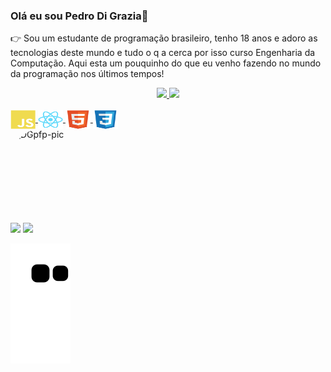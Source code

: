 ###  Olá eu sou Pedro Di Grazia👋

👉 Sou um estudante de programação brasileiro, tenho 18 anos e adoro as tecnologias deste mundo e tudo o q a cerca por isso curso Engenharia da Computação. Aqui esta um pouquinho do que eu venho fazendo no mundo da programação nos últimos tempos! 
 
 <div align="center">
  <a href="https://github.com/PedroDiGrazia">
  <img height="180em" src="https://github-readme-stats.vercel.app/api?username=PedroDiGrazia&show_icons=true&theme=tokyonight&include_all_commits=true&count_private=true"/>
  <img height="180em" src="https://github-readme-stats.vercel.app/api/top-langs/?username=PedroDiGrazia&layout=compact&langs_count=7&theme=tokyonight"/>
</div>

<div style="display: inline_block"><br>
  <img align="center" alt="Rafa-Js" height="30" width="40" src="https://raw.githubusercontent.com/devicons/devicon/master/icons/javascript/javascript-plain.svg">
  
  <img align="center" alt="DG-React" height="30" width="40" src="https://raw.githubusercontent.com/devicons/devicon/master/icons/react/react-original.svg">
  <img align="center" alt="DG-HTML" height="30" width="40" src="https://raw.githubusercontent.com/devicons/devicon/master/icons/html5/html5-original.svg">
  <img align="center" alt="DG-CSS" height="30" width="40" src="https://raw.githubusercontent.com/devicons/devicon/master/icons/css3/css3-original.svg">
  <img align="right" alt="DGpfp-pic" height="150" style="border-radius:50px;" src="https://www.careerguide.com/career/wp-content/uploads/2020/03/full-stack-development.gif"width=676&height=676">
</div>
  
  ##
  
  <div> 
  <a href="https://www.instagram.com/pe_digrazia/" target="_blank"><img src="https://img.shields.io/badge/-Instagram-%23E4405F?style=for-the-badge&logo=instagram&logoColor=white" target="_blank"></a>
  <a href = "mailto:pedrodigrazia@gmail.com"><img src="https://img.shields.io/badge/-Gmail-%23333?style=for-the-badge&logo=gmail&logoColor=white" target="_blank"></a>
  
   ![Snake animation](https://github.com/rafaballerini/rafaballerini/blob/output/github-contribution-grid-snake.svg)
  </div>

